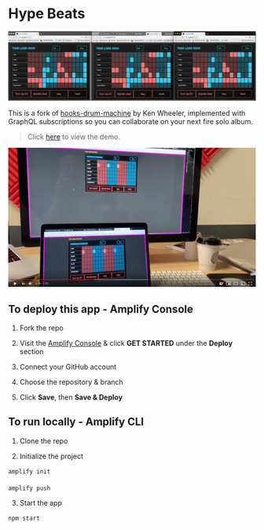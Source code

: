 # Hype Beats

![](hero.png)

This is a fork of [hooks-drum-machine](https://github.com/kenwheeler/hooks-drum-machine) by Ken Wheeler, implemented with GraphQL subscriptions so you can collaborate on your next fire solo album.

> Click [here](https://www.hypebeats.dev/#/) to view the demo.

[![](youtube.png)](https://www.youtube.com/watch?v=nm2kt3h1--c)

## To deploy this app - Amplify Console

1. Fork the repo

2. Visit the [Amplify Console](https://console.aws.amazon.com/amplify/home) & click __GET STARTED__ under the __Deploy__ section

3. Connect your GitHub account

4. Choose the repository & branch

5. Click __Save__, then __Save & Deploy__

## To run locally - Amplify CLI

1. Clone the repo

2. Initialize the project

```sh
amplify init

amplify push
```

3. Start the app

```sh
npm start
```
